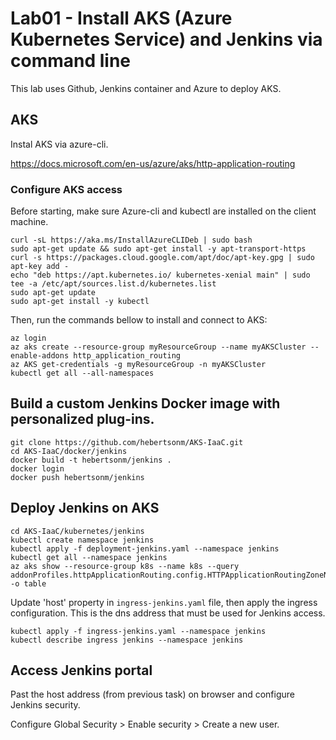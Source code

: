 # Lab01 - Install AKS (Azure Kubernetes Service) and Jenkins via command line

This lab uses Github, Jenkins container and Azure to deploy AKS.

## AKS

Instal AKS via azure-cli.

https://docs.microsoft.com/en-us/azure/aks/http-application-routing

### Configure AKS access

Before starting, make sure Azure-cli and kubectl are installed on the client machine.

```
curl -sL https://aka.ms/InstallAzureCLIDeb | sudo bash
sudo apt-get update && sudo apt-get install -y apt-transport-https
curl -s https://packages.cloud.google.com/apt/doc/apt-key.gpg | sudo apt-key add -
echo "deb https://apt.kubernetes.io/ kubernetes-xenial main" | sudo tee -a /etc/apt/sources.list.d/kubernetes.list
sudo apt-get update
sudo apt-get install -y kubectl
```

Then, run the commands bellow to install and connect to AKS:
```
az login
az aks create --resource-group myResourceGroup --name myAKSCluster --enable-addons http_application_routing
az AKS get-credentials -g myResourceGroup -n myAKSCluster
kubectl get all --all-namespaces
```

## Build a custom Jenkins Docker image with personalized plug-ins.

```
git clone https://github.com/hebertsonm/AKS-IaaC.git
cd AKS-IaaC/docker/jenkins
docker build -t hebertsonm/jenkins .
docker login
docker push hebertsonm/jenkins
```

## Deploy Jenkins on AKS

```
cd AKS-IaaC/kubernetes/jenkins
kubectl create namespace jenkins
kubectl apply -f deployment-jenkins.yaml --namespace jenkins
kubectl get all --namespace jenkins
az aks show --resource-group k8s --name k8s --query addonProfiles.httpApplicationRouting.config.HTTPApplicationRoutingZoneName -o table
```

Update 'host' property in `ingress-jenkins.yaml` file, then apply the ingress configuration. This is the dns address that must be used for Jenkins access.

``` 
kubectl apply -f ingress-jenkins.yaml --namespace jenkins
kubectl describe ingress jenkins --namespace jenkins
```

## Access Jenkins portal

Past the host address (from previous task) on browser and configure Jenkins security.

Configure Global Security > Enable security > Create a new user.

